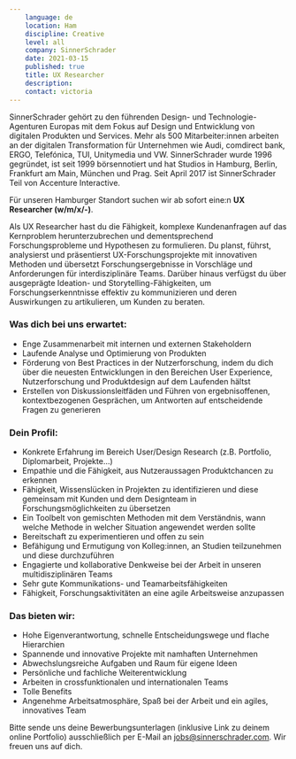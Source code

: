 ```yaml
---
    language: de
    location: Ham
    discipline: Creative
    level: all
    company: SinnerSchrader
    date: 2021-03-15
    published: true
    title: UX Researcher
    description: 
    contact: victoria
---
```


SinnerSchrader gehört zu den führenden Design- und Technologie-Agenturen Europas mit dem Fokus auf Design und Entwicklung von digitalen Produkten und Services. Mehr als 500 Mitarbeiter:innen arbeiten an der digitalen Transformation für Unternehmen wie Audi, comdirect bank, ERGO, Telefónica, TUI, Unitymedia und VW. SinnerSchrader wurde 1996 gegründet, ist seit 1999 börsennotiert und hat Studios in Hamburg, Berlin, Frankfurt am Main, München und Prag. Seit April 2017 ist SinnerSchrader Teil von Accenture Interactive.

Für unseren Hamburger Standort suchen wir ab sofort eine:n **UX Researcher (w/m/x/-)**.

Als UX Researcher hast du die Fähigkeit, komplexe Kundenanfragen auf das Kernproblem herunterzubrechen und dementsprechend Forschungsprobleme und Hypothesen zu formulieren. Du planst, führst, analysierst und präsentierst UX-Forschungsprojekte mit innovativen Methoden und übersetzt Forschungsergebnisse in Vorschläge und Anforderungen für interdisziplinäre Teams. Darüber hinaus verfügst du über ausgeprägte Ideation- und Storytelling-Fähigkeiten, um Forschungserkenntnisse effektiv zu kommunizieren und deren Auswirkungen zu artikulieren, um Kunden zu beraten.

### Was dich bei uns erwartet: 

- Enge Zusammenarbeit mit internen und externen Stakeholdern
- Laufende Analyse und Optimierung von Produkten
- Förderung von Best Practices in der Nutzerforschung, indem du dich über die neuesten Entwicklungen in den Bereichen User Experience, Nutzerforschung und Produktdesign auf dem Laufenden hältst
- Erstellen von Diskussionsleitfäden und Führen von ergebnisoffenen, kontextbezogenen Gesprächen, um Antworten auf entscheidende Fragen zu generieren

### Dein Profil:

- Konkrete Erfahrung im Bereich User/Design Research (z.B. Portfolio, Diplomarbeit, Projekte...) 
- Empathie und die Fähigkeit, aus Nutzeraussagen Produktchancen zu erkennen
- Fähigkeit, Wissenslücken in Projekten zu identifizieren und diese gemeinsam mit Kunden und dem Designteam in Forschungsmöglichkeiten zu übersetzen
- Ein Toolbelt von gemischten Methoden mit dem Verständnis, wann welche Methode in welcher Situation angewendet werden sollte
- Bereitschaft zu experimentieren und offen zu sein
- Befähigung und Ermutigung von Kolleg:innen, an Studien teilzunehmen und diese durchzuführen
- Engagierte und kollaborative Denkweise bei der Arbeit in unseren multidisziplinären Teams  
- Sehr gute Kommunikations- und Teamarbeitsfähigkeiten
- Fähigkeit, Forschungsaktivitäten an eine agile Arbeitsweise anzupassen

### Das bieten wir: 

- Hohe Eigenverantwortung, schnelle Entscheidungswege und flache Hierarchien
- Spannende und innovative Projekte mit namhaften Unternehmen
- Abwechslungsreiche Aufgaben und Raum für eigene Ideen
- Persönliche und fachliche Weiterentwicklung
- Arbeiten in crossfunktionalen und internationalen Teams
- Tolle Benefits
- Angenehme Arbeitsatmosphäre, Spaß bei der Arbeit und ein agiles, innovatives Team

Bitte sende uns deine Bewerbungsunterlagen (inklusive Link zu deinem online Portfolio) ausschließlich per E-Mail an <jobs@sinnerschrader.com>. Wir freuen uns auf dich.

